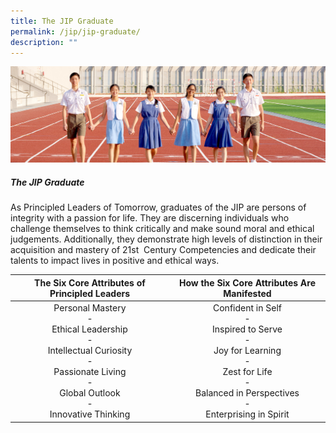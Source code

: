 ```yaml
---
title: The JIP Graduate
permalink: /jip/jip-graduate/
description: ""
---
```

![](/images/01%20Banner%20Photos/03%20subpage%20JIP.jpg)

##### **The JIP Graduate**

As Principled Leaders of Tomorrow, graduates of the JIP are persons of integrity with a passion for life. They are discerning individuals who challenge themselves to think critically and make sound moral and ethical judgements. Additionally, they demonstrate high levels of distinction in their acquisition and mastery of 21st &nbsp;Century Competencies and dedicate their talents to impact lives in positive and ethical ways.



| <div style="text-align:center"><b>The Six Core Attributes of Principled Leaders</b></div> | <div style="text-align:center"><b>How the Six Core Attributes Are Manifested</b></div> | 
| -------- | -------- |
| <div style="text-align:center">Personal Mastery<br>-<br>Ethical Leadership<br>-<br>Intellectual Curiosity<br>-<br>Passionate Living<br>-<br>Global Outlook<br>-<br>Innovative Thinking</div> | <div style="text-align:center">Confident in Self<br>-<br>Inspired to Serve<br>-<br>Joy for Learning<br>-<br>Zest for Life<br>-<br>Balanced in Perspectives<br>-<br>Enterprising in Spirit</div> |



